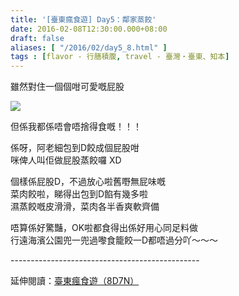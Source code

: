 ```yaml
---
title: '[臺東瘋食遊] Day5：鄰家蒸餃'
date: 2016-02-08T12:30:00.000+08:00
draft: false
aliases: [ "/2016/02/day5_8.html" ]
tags : [flavor - 行膳積腹, travel - 臺灣・臺東、知本]
---
```


雖然對住一個個咁可愛嘅屁股  

![](/images/taitung5i.jpg)

但係我都係唔會唔捨得食嘅！！！  
  
係呀，阿老細包到D餃成個屁股咁  
咪俾人叫佢做屁股蒸餃囉 XD  
  
個樣係屁股D，不過放心啦舊嘢無屁味嘅  
菜肉餃啦，睇得出包到D餡有幾多啦  
濕蒸餃嘅皮滑滑，菜肉各半香爽軟齊備  
  
唔算係好驚豔，OK啦都食得出係好用心同足料做  
行遠海濱公園兜一兜過嚟食籠餃一D都唔過分吖～～～  
  
\-----------------------------------------------  
  
延伸閱讀：[臺東瘋食遊（8D7N）](https://hidie.net/taitung8d7n/)
